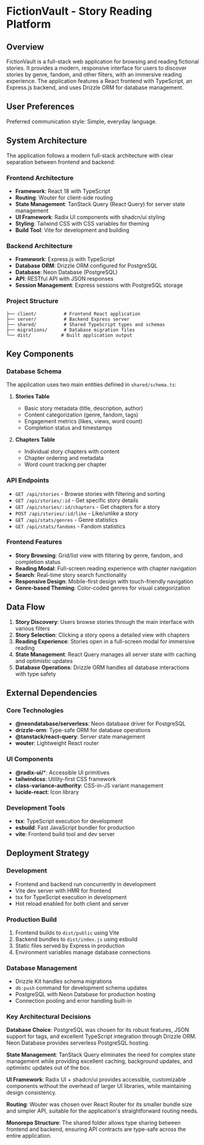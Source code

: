 # FictionVault - Story Reading Platform

## Overview

FictionVault is a full-stack web application for browsing and reading fictional stories. It provides a modern, responsive interface for users to discover stories by genre, fandom, and other filters, with an immersive reading experience. The application features a React frontend with TypeScript, an Express.js backend, and uses Drizzle ORM for database management.

## User Preferences

Preferred communication style: Simple, everyday language.

## System Architecture

The application follows a modern full-stack architecture with clear separation between frontend and backend:

### Frontend Architecture
- **Framework**: React 18 with TypeScript
- **Routing**: Wouter for client-side routing
- **State Management**: TanStack Query (React Query) for server state management
- **UI Framework**: Radix UI components with shadcn/ui styling
- **Styling**: Tailwind CSS with CSS variables for theming
- **Build Tool**: Vite for development and building

### Backend Architecture
- **Framework**: Express.js with TypeScript
- **Database ORM**: Drizzle ORM configured for PostgreSQL
- **Database**: Neon Database (PostgreSQL)
- **API**: RESTful API with JSON responses
- **Session Management**: Express sessions with PostgreSQL storage

### Project Structure
```
├── client/          # Frontend React application
├── server/          # Backend Express server
├── shared/          # Shared TypeScript types and schemas
├── migrations/      # Database migration files
└── dist/           # Built application output
```

## Key Components

### Database Schema
The application uses two main entities defined in `shared/schema.ts`:

1. **Stories Table**
   - Basic story metadata (title, description, author)
   - Content categorization (genre, fandom, tags)
   - Engagement metrics (likes, views, word count)
   - Completion status and timestamps

2. **Chapters Table**
   - Individual story chapters with content
   - Chapter ordering and metadata
   - Word count tracking per chapter

### API Endpoints
- `GET /api/stories` - Browse stories with filtering and sorting
- `GET /api/stories/:id` - Get specific story details
- `GET /api/stories/:id/chapters` - Get chapters for a story
- `POST /api/stories/:id/like` - Like/unlike a story
- `GET /api/stats/genres` - Genre statistics
- `GET /api/stats/fandoms` - Fandom statistics

### Frontend Features
- **Story Browsing**: Grid/list view with filtering by genre, fandom, and completion status
- **Reading Modal**: Full-screen reading experience with chapter navigation
- **Search**: Real-time story search functionality
- **Responsive Design**: Mobile-first design with touch-friendly navigation
- **Genre-based Theming**: Color-coded genres for visual categorization

## Data Flow

1. **Story Discovery**: Users browse stories through the main interface with various filters
2. **Story Selection**: Clicking a story opens a detailed view with chapters
3. **Reading Experience**: Stories open in a full-screen modal for immersive reading
4. **State Management**: React Query manages all server state with caching and optimistic updates
5. **Database Operations**: Drizzle ORM handles all database interactions with type safety

## External Dependencies

### Core Technologies
- **@neondatabase/serverless**: Neon database driver for PostgreSQL
- **drizzle-orm**: Type-safe ORM for database operations
- **@tanstack/react-query**: Server state management
- **wouter**: Lightweight React router

### UI Components
- **@radix-ui/***: Accessible UI primitives
- **tailwindcss**: Utility-first CSS framework
- **class-variance-authority**: CSS-in-JS variant management
- **lucide-react**: Icon library

### Development Tools
- **tsx**: TypeScript execution for development
- **esbuild**: Fast JavaScript bundler for production
- **vite**: Frontend build tool and dev server

## Deployment Strategy

### Development
- Frontend and backend run concurrently in development
- Vite dev server with HMR for frontend
- tsx for TypeScript execution in development
- Hot reload enabled for both client and server

### Production Build
1. Frontend builds to `dist/public` using Vite
2. Backend bundles to `dist/index.js` using esbuild
3. Static files served by Express in production
4. Environment variables manage database connections

### Database Management
- Drizzle Kit handles schema migrations
- `db:push` command for development schema updates
- PostgreSQL with Neon Database for production hosting
- Connection pooling and error handling built-in

### Key Architectural Decisions

**Database Choice**: PostgreSQL was chosen for its robust features, JSON support for tags, and excellent TypeScript integration through Drizzle ORM. Neon Database provides serverless PostgreSQL hosting.

**State Management**: TanStack Query eliminates the need for complex state management while providing excellent caching, background updates, and optimistic updates out of the box.

**UI Framework**: Radix UI + shadcn/ui provides accessible, customizable components without the overhead of larger UI libraries, while maintaining design consistency.

**Routing**: Wouter was chosen over React Router for its smaller bundle size and simpler API, suitable for the application's straightforward routing needs.

**Monorepo Structure**: The shared folder allows type sharing between frontend and backend, ensuring API contracts are type-safe across the entire application.